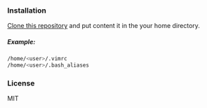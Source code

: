 ### Installation

[Clone this repository](https://github.com/lleocastro/myvim)
and put content it in the your home directory.

##### Example:
```sh
/home/<user>/.vimrc
/home/<user>/.bash_aliases
```

### License

MIT
